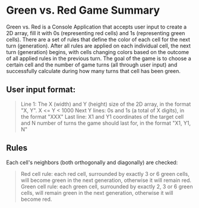 # Green vs. Red Game Summary
Green vs. Red is a Console Application that accepts user input to create a 2D array, fill it with 0s (representing red cells) and 1s (representing green cells). There are a set of rules that define the color of each cell for the next turn (generation). After all rules are applied on each individual cell, the next turn (generation) begins, with cells changing colors based on the outcome of all applied rules in the previous turn. The goal of the game is to choose a certain cell and the number of game turns (all through user input) and successfully calculate during how many turns that cell has been green.

## User input format:
> Line 1: The X (width) and Y (height) size of the 2D array, in the format "X, Y". X <= Y < 1000 
> Next Y lines: 0s and 1s (a total of X digits), in the format "XXX"
> Last line: X1 and Y1 coordinates of the target cell and N number of turns the game should last for, in the format "X1, Y1, N"

## Rules
Each cell's neighbors (both orthogonally and diagonally) are checked:
> Red cell rule: each red cell, surrounded by exactly 3 or 6 green cells, will become green in the next generation, otherwise it will remain red.
> Green cell rule: each green cell, surrounded by exactly 2, 3 or 6 green cells, will remain green in the next generation, otherwise it will become red.


